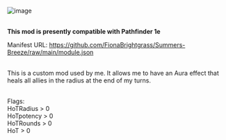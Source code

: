 ![image](https://i.imgur.com/Up1jqTJ.png)

  <br>
<strong>This mod is presently compatible with Pathfinder 1e</strong>  <br>

Manifest URL: https://github.com/FionaBrightgrass/Summers-Breeze/raw/main/module.json   <br>  <br>

This is a custom mod used by me. It allows me to have an Aura effect that heals all allies in the radius at the end of my turns.  <br>  <br>

Flags:  <br>
HoTRadius > 0  <br>
HoTpotency > 0  <br>
HoTRounds > 0  <br>
HoT > 0  <br>

